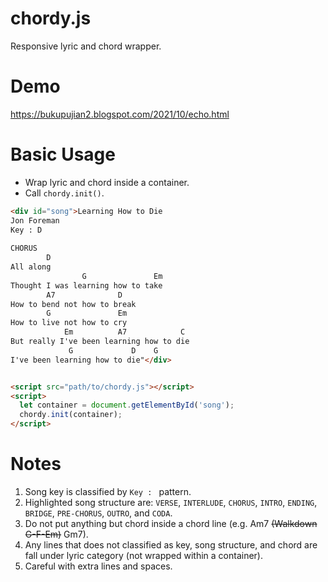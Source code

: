 # chordy.js
Responsive lyric and chord wrapper.

# Demo
https://bukupujian2.blogspot.com/2021/10/echo.html

# Basic Usage
- Wrap lyric and chord inside a container.
- Call `chordy.init()`.

```html
<div id="song">Learning How to Die
Jon Foreman
Key : D
  
CHORUS
        D
All along
                G               Em
Thought I was learning how to take
        A7              D
How to bend not how to break
        G               Em
How to live not how to cry 
            Em          A7            C
But really I've been learning how to die
             G             D    G
I've been learning how to die"</div>


<script src="path/to/chordy.js"></script>
<script>
  let container = document.getElementById('song');  
  chordy.init(container);
</script>
```

# Notes
1. Song key is classified by `Key : ` pattern.
2. Highlighted song structure are: `VERSE`, `INTERLUDE`, `CHORUS`, `INTRO`, `ENDING`, `BRIDGE`, `PRE-CHORUS`, `OUTRO`, and `CODA`.
3. Do not put anything but chord inside a chord line (e.g. Am7 ~~(Walkdown G-F-Em)~~ Gm7).
4. Any lines that does not classified as key, song structure, and chord are fall under lyric category (not wrapped within a container).
5. Careful with extra lines and spaces.
